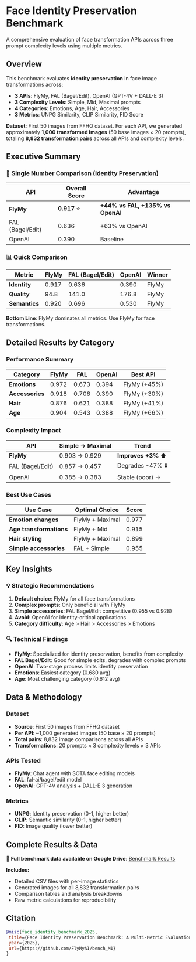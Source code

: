 # Face Identity Preservation Benchmark

A comprehensive evaluation of face transformation APIs across three prompt complexity levels using multiple metrics.

## Overview

This benchmark evaluates **identity preservation** in face image transformations across:
- **3 APIs**: FlyMy, FAL (Bagel/Edit), OpenAI (GPT-4V + DALL-E 3)
- **3 Complexity Levels**: Simple, Mid, Maximal prompts  
- **4 Categories**: Emotions, Age, Hair, Accessories
- **3 Metrics**: UNPG Similarity, CLIP Similarity, FID Score

**Dataset**: First 50 images from FFHQ dataset. For each API, we generated approximately **1,000 transformed images** (50 base images × 20 prompts), totaling **8,832 transformation pairs** across all APIs and complexity levels.

## Executive Summary

### 🎯 Single Number Comparison (Identity Preservation)

| API | Overall Score | Advantage |
|-----|---------------|-----------|
| **FlyMy** | **0.917** ⭐ | **+44% vs FAL, +135% vs OpenAI** |
| FAL (Bagel/Edit) | 0.636 | +63% vs OpenAI |
| OpenAI | 0.390 | Baseline |

### 📊 Quick Comparison

| Metric | FlyMy | FAL (Bagel/Edit) | OpenAI | Winner |
|--------|-------|------------------|--------|---------|
| **Identity** | 0.917 | 0.636 | 0.390 | FlyMy |
| **Quality** | 94.8 | 141.0 | 176.8 | FlyMy |
| **Semantics** | 0.920 | 0.696 | 0.530 | FlyMy |

**Bottom Line**: FlyMy dominates all metrics. Use FlyMy for face transformations.

## Detailed Results by Category

### Performance Summary

| Category | FlyMy | FAL | OpenAI | Best API |
|----------|-------|-----|--------|----------|
| **Emotions** | 0.972 | 0.673 | 0.394 | FlyMy (+45%) |
| **Accessories** | 0.918 | 0.706 | 0.390 | FlyMy (+30%) |
| **Hair** | 0.876 | 0.621 | 0.388 | FlyMy (+41%) |
| **Age** | 0.904 | 0.543 | 0.388 | FlyMy (+66%) |

### Complexity Impact

| API | Simple → Maximal | Trend |
|-----|------------------|--------|
| **FlyMy** | 0.903 → 0.929 | **Improves +3%** ⬆️ |
| FAL (Bagel/Edit) | 0.857 → 0.457 | Degrades -47% ⬇️ |
| OpenAI | 0.385 → 0.383 | Stable (poor) → |

### Best Use Cases

| Use Case | Optimal Choice | Score |
|----------|----------------|--------|
| **Emotion changes** | FlyMy + Maximal | 0.977 |
| **Age transformations** | FlyMy + Mid | 0.915 |
| **Hair styling** | FlyMy + Maximal | 0.899 |
| **Simple accessories** | FAL + Simple | 0.955 |

## Key Insights

### 💡 Strategic Recommendations

1. **Default choice**: FlyMy for all face transformations
2. **Complex prompts**: Only beneficial with FlyMy
3. **Simple accessories**: FAL Bagel/Edit competitive (0.955 vs 0.928)
4. **Avoid**: OpenAI for identity-critical applications
5. **Category difficulty**: Age > Hair > Accessories > Emotions

### 🔍 Technical Findings

- **FlyMy**: Specialized for identity preservation, benefits from complexity
- **FAL Bagel/Edit**: Good for simple edits, degrades with complex prompts  
- **OpenAI**: Two-stage process limits identity preservation
- **Emotions**: Easiest category (0.680 avg)
- **Age**: Most challenging category (0.612 avg)

## Data & Methodology

### Dataset
- **Source**: First 50 images from FFHQ dataset
- **Per API**: ~1,000 generated images (50 base × 20 prompts)
- **Total pairs**: 8,832 image comparisons across all APIs
- **Transformations**: 20 prompts × 3 complexity levels × 3 APIs

### APIs Tested
- **FlyMy**: Chat agent with SOTA face editing models
- **FAL**: fal-ai/bagel/edit model
- **OpenAI**: GPT-4V analysis + DALL-E 3 generation

### Metrics
- **UNPG**: Identity preservation (0-1, higher better)
- **CLIP**: Semantic similarity (0-1, higher better)  
- **FID**: Image quality (lower better)

## Complete Results & Data

📁 **Full benchmark data available on Google Drive**: [Benchmark Results](https://drive.google.com/drive/folders/1U1Snqj-r9pI0vzS09wEju8w-LZe4g7Gh?usp=sharing)

**Includes:**
- Detailed CSV files with per-image statistics
- Generated images for all 8,832 transformation pairs
- Comparison tables and analysis breakdowns
- Raw metric calculations for reproducibility

## Citation

```bibtex
@misc{face_identity_benchmark_2025,
 title={Face Identity Preservation Benchmark: A Multi-Metric Evaluation of Face Transformation APIs},
 year={2025},
 url={https://github.com/FlyMyAI/bench_M1}
}
